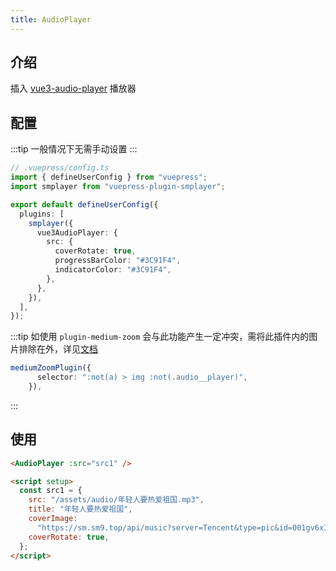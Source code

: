 ```yaml
---
title: AudioPlayer
---
```


## 介绍

插入 [vue3-audio-player](https://github.com/RealCoolSnow/vue3-audio-player) 播放器

## 配置

:::tip
一般情况下无需手动设置
:::

```ts
// .vuepress/config.ts
import { defineUserConfig } from "vuepress";
import smplayer from "vuepress-plugin-smplayer";

export default defineUserConfig({
  plugins: [
    smplayer({
      vue3AudioPlayer: {
        src: {
          coverRotate: true,
          progressBarColor: "#3C91F4",
          indicatorColor: "#3C91F4",
        },
      },
    }),
  ],
});
```

:::tip
如使用 `plugin-medium-zoom` 会与此功能产生一定冲突，需将此插件内的图片排除在外，详见[文档](https://v2.vuepress.vuejs.org/zh/reference/plugin/medium-zoom.html)

```ts
mediumZoomPlugin({
      selector: ":not(a) > img :not(.audio__player)",
    }),
```

:::

## 使用

<AudioPlayer :src="src1" />

```html
<AudioPlayer :src="src1" />

<script setup>
  const src1 = {
    src: "/assets/audio/年轻人要热爱祖国.mp3",
    title: "年轻人要热爱祖国",
    coverImage:
      "https://sm.sm9.top/api/music?server=Tencent&type=pic&id=001gv6xI4BNGiP",
    coverRotate: true,
  };
</script>
```

<script setup>
  const src1 = {
    src: "/assets/audio/年轻人要热爱祖国.mp3",
    title:"年轻人要热爱祖国",
    coverImage: "https://sm.sm9.top/api/music?server=Tencent&type=pic&id=001gv6xI4BNGiP",
    coverRotate: true
  }
</script>

